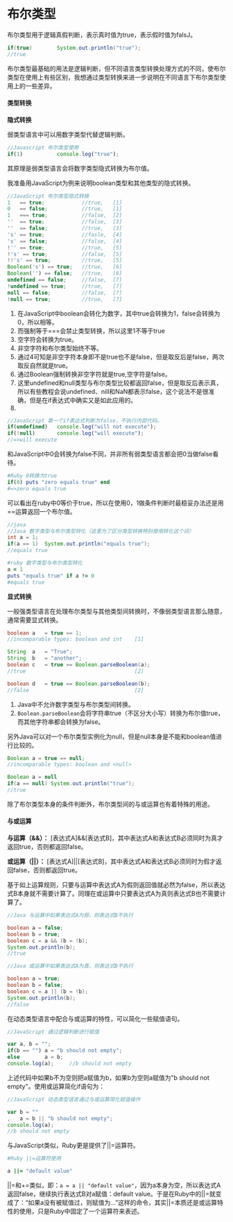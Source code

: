 # 布尔类型

布尔类型用于逻辑真假判断，表示真时值为true，表示假时值为falsJ。

```Java
if(true)        System.out.println("true");
//true
```
布尔类型最基础的用法是逻辑判断，但不同语言类型转换处理方式的不同，使布尔类型在使用上有些区别，我想通过类型转换来进一步说明在不同语言下布尔类型使用上的一些差异。

#### 类型转换

**隐式转换**

弱类型语言中可以用数字类型代替逻辑判断。
```javascript
//Javascript 布尔类型使用
if(1)           console.log("true");
```
其原理是弱类型语言会将数字类型隐式转换为布尔值。

我准备用JavaScript为例来说明boolean类型和其他类型的隐式转换。
```javascript
//JavaScript 布尔类型隐式转换
1   == true;            //true,   [1]
0   == false;           //true,   [1]
1   === true;           //false,  [2]
''  == true;            //false,  [3]
''  == false;           //true,   [3]
's' == true;            //fasle,  [4]
's' == false;           //false,  [4]
!'' == true;            //true,   [5]
!'s' == true;           //false,  [5]
!!'s' == true;          //true,   [5]
Boolean('s') == true;   //true,   [6]
Boolean('') == false;   //true,   [6]
undefined == false;     //false,  [7]
!undefined == true;     //true,   [7]
null == false;          //false,  [7]
!null == true;          //true,   [7]
```
1. 在JavaScript中boolean会转化为数字，其中true会转换为1，false会转换为0，所以相等。
2. 而强制等于===会禁止类型转换，所以这里1不等于true
3. 空字符会转换为true。
4. 非空字符和布尔类型始终不等。
5. 通过4可知是非空字符本身即不是true也不是false，但是取反后是false，两次取反自然就是true。
6. 通过Boolean强制转换非空字符就是true,空字符是false。
7. 这里undefined和null类型与布尔类型比较都返回false，但是取反后表示真，所以有些教程会说undefined、nill和NaN都表示false，这个说法不是很准确，但是在if表达式中确实又是如此应用的。
8. 
```javascript
//JavaScript 第一个if表达式判断为false，不执行内部代码。
if(undefined)   console.log("will not execute");
if(!null)       console.log("will execute");
//=>will execute
```

和JavaScript中0会转换为false不同，并非所有弱类型语言都会把0当做false看待。

```ruby 
#Ruby 0转换为true
if(0) puts "zero equals true" end
#=>zero equals true
```
可以看出在ruby中0等价于true，所以在使用0，1做条件判断时最稳妥办法还是用==运算返回一个布尔值。
```java
//java
//Java 数字类型与布尔类型转化（这里为了区分类型转换特别使用转化这个词）
int a = 1;
if(a == 1)  System.out.println("equals true");     
//equals true
```
```Ruby
#ruby 数字类型与布尔类型转化
a = 1
puts "equals true" if a != 0            
#equals true
```

**显式转换**

一般强类型语言在处理布尔类型与其他类型间转换时，不像弱类型语言那么随意，通常需要显式转换。
```java
boolean a   = true == 1;          
//incomparable types: boolean and int    [1]

String  a   = "True";
String  b   = "another";
boolean c   = true == Boolean.parseBoolean(a);
//true    								 [2]

boolean d   = true == Boolean.parseBoolean(b);
//false									 [2]
```
1. Java中不允许数字类型与布尔类型间转换。
2. `Boolean.parseBoolean`会将字符串true（不区分大小写）转换为布尔值true，而其他字符串都会转换为false。

另外Java可以对一个布尔类型实例化为null，但是null本身是不能和boolean值进行比较的。

```java
Boolean a = true == null;
//incomparable types: boolean and <null>

Boolean a = null
if(a == null) System.out.println("true");   
//true
```

除了布尔类型本身的条件判断外，布尔类型间的与或运算也有着特殊的用途。

#### 与或运算

**与运算（&&）：** [表达式A]&&[表达式B]，其中表达式A和表达式B必须同时为真才返回true，否则都返回false。

**或运算（||）：** [表达式A]||[表达式B]，其中表达式A和表达式B必须同时为假才返回false，否则都返回true。

基于如上运算规则，只要与运算中表达式A为假则返回值就必然为false，所以表达式B本身就不需要计算了。同理在或运算中只要表达式A为真则表达式B也不需要计算了。

```java
//Java 与运算中如果表达式A为假，则表达式B不执行

boolean a = false;
boolean b = true;
boolean c = a && (b = !b);
System.out.println(b);		
//true
```
```java
//Java 或运算中如果表达式A为真，则表达式B不执行

boolean a = true;
boolean b = false;
boolean c = a || (b = !b);
System.out.println(b);		
//false
```

在动态类型语言中配合与或运算的特性，可以简化一些赋值语句。

```javascript
//JavaScript 通过逻辑判断进行赋值

var a, b = "";
if(b == "") a = "b should not empty";
else        a = b;
console.log(a);		//b should not empty
```

上述代码中如果b不为空则把a赋值为b，如果b为空则a赋值为"b should not empty"。使用或运算简化if语句为：

```javascript
//JavaScript 动态类型语言通过与或运算简化赋值操作

var b = ""
,   a = b || "b should not empty";
console.log(a);		
//b should not empty
```

与JavaScript类似，Ruby更是提供了||=运算符。
```ruby
#Ruby ||=运算符使用

a ||= "default value"
```
||=和+=类似，即：`a = a || "default value"`，因为a本身为空，所以表达式A返回false，继续执行表达式B对a赋值：default value。于是在Ruby中的||=就变成了：“如果a没有被赋值过，则赋值为...”这样的命令，其实||=本质还是或运算特性的使用，只是Ruby中固定了一个运算符来表述。
```